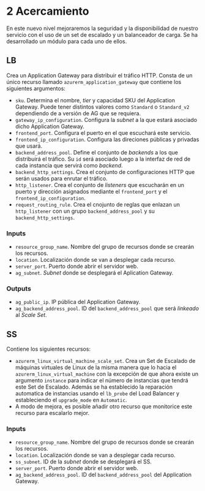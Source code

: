 # 2 Acercamiento
En este nuevo nivel mejoraremos la seguridad y la disponibilidad de nuestro servicio con el uso de un set de escalado y un balanceador de carga. Se ha desarrollado un módulo para cada uno de ellos.

## LB
Crea un Application Gateway para distribuir el tráfico HTTP. Consta de un único recurso llamado `azurerm_application_gateway` que contiene los siguientes argumentos:
* `sku`. Determina el nombre, *tier* y capacidad SKU del Application Gateway. Puede tener distintos valores como `Standard` o `Standard_v2` dependiendo de a versión de AG que se requiera.
* `gateway_ip_configuration`. Configura la *subnet* a la que estará asociado dicho Application Gateway.
* `frontend_port`. Configura el puerto en el que escuchará este servicio.
* `frontend_ip_configuration`. Configura las direciones públicas y privadas que usará.
* `backend_address_pool`. Define el conjunto de *backends* a los que distribuirá el tráfico. Su `id` será asociado luego a la interfaz de red de cada instancia que servirá como *backend*.
* `backend_http_settings`. Crea el conjunto de configuraciones HTTP que serán usados para enrutar el tráfico.
* `http_listener`. Crea el conjunto de *listeners* que escucharán en un puerto y dirección asignados mediante el `frontend_port` y el `frontend_ip_configuration`.
* `request_routing_rule`. Crea el cnojunto de reglas que enlazan un `http_listener` con un grupo `backend_address_pool` y su `backend_http_settings`.
### Inputs
* `resource_group_name`. Nombre del grupo de recursos donde se crearán los recursos.
* `location`. Localización donde se van a desplegar cada recurso.
* `server_port`. Puerto donde abrir el servidor web.
* `ag_subnet`. *Subnet* donde se desplegará el Aplication Gateway.
### Outputs
* `ag_public_ip`. IP pública del Application Gateway.
* `ag_backend_address_pool`. ID del `backend_address_pool` que será *linkeado* al *Scale Set*.

## SS
Contiene los siguientes recursos:
* `azurerm_linux_virtual_machine_scale_set`. Crea un Set de Escalado de máquinas virtuales de Linux de la misma manera que lo hacia el `azurerm_linux_virtual_machine` con la excepción de que ahora existe un argumento `instance` para indicar el número de instancias que tendrá este Set de Escalado. Además se ha establecido la reparación automatica de instancias usando el `lb_probe` del Load Balancer y estableciendo el `upgrade_mode` en `Automatic`.
* A modo de mejora, es posible añadir otro recurso que monitorice este recurso para escalarlo mejor.
### Inputs
* `resource_group_name`. Nombre del grupo de recursos donde se crearán los recursos.
* `location`. Localización donde se van a desplegar cada recurso.
* `ss_subnet`. ID de la *subnet* donde se desplegará el SS.
* `server_port`. Puerto donde abrir el servidor web.
* `ag_backend_address_pool`.  ID del `backend_address_pool` del Application Gateway.